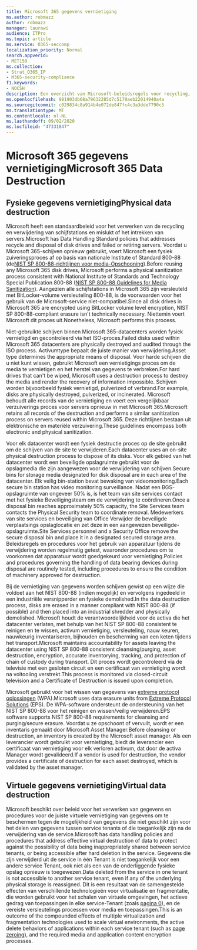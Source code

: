 ```yaml
---
title: Microsoft 365 gegevens vernietiging
ms.author: robmazz
author: robmazz
manager: laurawi
audience: ITPro
ms.topic: article
ms.service: O365-seccomp
localization_priority: Normal
search.appverid:
- MET150
ms.collection:
- Strat_O365_IP
- M365-security-compliance
f1.keywords:
- NOCSH
description: Een overzicht van Microsoft-beleidsregels voor recycling, verwijdering of vernietiging van Microsoft 365 datacenter-schijven en servers.
ms.openlocfilehash: 981903db68a79632285d7c5170aeb22014940a4a
ms.sourcegitcommit: c029834c8a914b4e072de847fc4c3a3dde7790c5
ms.translationtype: MT
ms.contentlocale: nl-NL
ms.lasthandoff: 09/02/2020
ms.locfileid: "47331847"
---
```

# <a name="microsoft-365-data-destruction"></a><span data-ttu-id="5f91d-103">Microsoft 365 gegevens vernietiging</span><span class="sxs-lookup"><span data-stu-id="5f91d-103">Microsoft 365 Data Destruction</span></span>

## <a name="physical-data-destruction"></a><span data-ttu-id="5f91d-104">Fysieke gegevens vernietiging</span><span class="sxs-lookup"><span data-stu-id="5f91d-104">Physical data destruction</span></span>

<span data-ttu-id="5f91d-105">Microsoft heeft een standaardbeleid voor het verwerken van de recycling en verwijdering van schijfstations en mislukt of het intrekken van servers.</span><span class="sxs-lookup"><span data-stu-id="5f91d-105">Microsoft has Data Handling Standard policies that addresses recycle and disposal of disk drives and failed or retiring servers.</span></span> <span data-ttu-id="5f91d-106">Voordat u Microsoft 365-schijven opnieuw gebruikt, voert Microsoft een fysiek zuiveringsproces af op basis van nationale Institute of Standard 800-88 (de[NIST SP 800-88-richtlijnen voor media-Opschooning](https://nvlpubs.nist.gov/nistpubs/SpecialPublications/NIST.SP.800-88r1.pdf)).</span><span class="sxs-lookup"><span data-stu-id="5f91d-106">Before reusing any Microsoft 365 disk drives, Microsoft performs a physical sanitization process consistent with National Institute of Standards and Technology Special Publication 800-88 ([NIST SP 800-88 Guidelines for Media Sanitization](https://nvlpubs.nist.gov/nistpubs/SpecialPublications/NIST.SP.800-88r1.pdf)).</span></span> <span data-ttu-id="5f91d-107">Aangezien alle schijfstations in Microsoft 365 zijn versleuteld met BitLocker-volume versleuteling 800-88, is de voorwaarden voor het gebruik van de Microsoft-service niet-compatibel.</span><span class="sxs-lookup"><span data-stu-id="5f91d-107">Since all disk drives in Microsoft 365 are encrypted using BitLocker volume level encryption, NIST SP 800-88-compliant erasure isn't technically necessary.</span></span> <span data-ttu-id="5f91d-108">Niettemin voert Microsoft dit proces uit.</span><span class="sxs-lookup"><span data-stu-id="5f91d-108">Nonetheless, Microsoft performs this process.</span></span>

<span data-ttu-id="5f91d-109">Niet-gebruikte schijven binnen Microsoft 365-datacenters worden fysiek vernietigd en gecontroleerd via het ISO-proces.</span><span class="sxs-lookup"><span data-stu-id="5f91d-109">Failed disks used within Microsoft 365 datacenters are physically destroyed and audited through the ISO process.</span></span> <span data-ttu-id="5f91d-110">Activumtype bepaalt de juiste manier van verwijdering.</span><span class="sxs-lookup"><span data-stu-id="5f91d-110">Asset type determines the appropriate means of disposal.</span></span> <span data-ttu-id="5f91d-111">Voor harde schijven die u niet kunt wissen, gebruikt Microsoft een vernietigings proces om de media te vernietigen en het herstel van gegevens te verbreken.</span><span class="sxs-lookup"><span data-stu-id="5f91d-111">For hard drives that can't be wiped, Microsoft uses a destruction process to destroy the media and render the recovery of information impossible.</span></span> <span data-ttu-id="5f91d-112">Schijven worden bijvoorbeeld fysiek vernietigd, pulverized of verbrand.</span><span class="sxs-lookup"><span data-stu-id="5f91d-112">For example, disks are physically destroyed, pulverized, or incinerated.</span></span> <span data-ttu-id="5f91d-113">Microsoft behoudt alle records van de vernietiging en voert een vergelijkbaar verzuiverings proces voor servers opnieuw in met Microsoft 365.</span><span class="sxs-lookup"><span data-stu-id="5f91d-113">Microsoft retains all records of the destruction and performs a similar sanitization process on servers reused within Microsoft 365.</span></span> <span data-ttu-id="5f91d-114">Deze richtlijnen bestaan uit elektronische en materiële verzuivering.</span><span class="sxs-lookup"><span data-stu-id="5f91d-114">These guidelines encompass both electronic and physical sanitization.</span></span>

<span data-ttu-id="5f91d-115">Voor elk datacenter wordt een fysiek destructie proces op de site gebruikt om de schijven van de site te verwijderen.</span><span class="sxs-lookup"><span data-stu-id="5f91d-115">Each datacenter uses an on-site physical destruction process to dispose of its disks.</span></span> <span data-ttu-id="5f91d-116">Voor elk gebied van het datacenter wordt een beveiligde opslagruimte gebruikt voor de opslagmedia die zijn aangewezen voor de verwijdering van schijven.</span><span class="sxs-lookup"><span data-stu-id="5f91d-116">Secure bins for storage media designated for disk disposal are in each area of the datacenter.</span></span> <span data-ttu-id="5f91d-117">Elk veilig bin-station bevat bewaking van videomonitoring.</span><span class="sxs-lookup"><span data-stu-id="5f91d-117">Each secure bin station has video monitoring surveillance.</span></span> <span data-ttu-id="5f91d-118">Nadat een BGS-opslagruimte van ongeveer 50% is, is het team van site services contact met het fysieke Beveiligingsteam om de verwijdering te coördineren.</span><span class="sxs-lookup"><span data-stu-id="5f91d-118">Once a disposal bin reaches approximately 50% capacity, the Site Services team contacts the Physical Security team to coordinate removal.</span></span> <span data-ttu-id="5f91d-119">Medewerkers van site services en beveiliging van Office Verwijder de beveiligde verplaatsings opslaglocatie en zet deze in een aangewezen beveiligde-opslagruimte.</span><span class="sxs-lookup"><span data-stu-id="5f91d-119">Site Services personnel and a Security Office remove the secure disposal bin and place it in a designated secured storage area.</span></span> <span data-ttu-id="5f91d-120">Beleidsregels en procedures voor het gebruik van apparatuur tijdens de verwijdering worden regelmatig getest, waaronder procedures om te voorkomen dat apparatuur wordt goedgekeurd voor vernietiging.</span><span class="sxs-lookup"><span data-stu-id="5f91d-120">Policies and procedures governing the handling of data bearing devices during disposal are routinely tested, including procedures to ensure the condition of machinery approved for destruction.</span></span>

<span data-ttu-id="5f91d-121">Bij de vernietiging van gegevens worden schijven gewist op een wijze die voldoet aan het NIST 800-88 (indien mogelijk) en vervolgens ingedeeld in een industriële versnipperder en fysieke demolished.</span><span class="sxs-lookup"><span data-stu-id="5f91d-121">In the data destruction process, disks are erased in a manner compliant with NIST 800-88 (if possible) and then placed into an industrial shredder and physically demolished.</span></span> <span data-ttu-id="5f91d-122">Microsoft houdt de verantwoordelijkheid voor de activa die het datacenter verlaten, met behulp van het NIST SP 800-88 consistent te reinigen en te wissen, activum vernietiging, versleuteling, nauw keuren, nauwkeurig inventariseren, bijhouden en bescherming van een keten tijdens het transport.</span><span class="sxs-lookup"><span data-stu-id="5f91d-122">Microsoft maintains accountability for assets leaving the datacenter using NIST SP 800-88 consistent cleansing/purging, asset destruction, encryption, accurate inventorying, tracking, and protection of chain of custody during transport.</span></span> <span data-ttu-id="5f91d-123">Dit proces wordt gecontroleerd via de televisie met een gesloten circuit en een certificaat van vernietiging wordt na voltooiing verstrekt.</span><span class="sxs-lookup"><span data-stu-id="5f91d-123">This process is monitored via closed-circuit television and a Certificate of Destruction is issued upon completion.</span></span>

<span data-ttu-id="5f91d-124">Microsoft gebruikt voor het wissen van gegevens van [extreme protocol oplossingen](https://www.enterprisedataerasure.com/) (WPA).</span><span class="sxs-lookup"><span data-stu-id="5f91d-124">Microsoft uses data erasure units from [Extreme Protocol Solutions](https://www.enterprisedataerasure.com/) (EPS).</span></span> <span data-ttu-id="5f91d-125">De WPA-software ondersteunt de ondersteuning van het NIST SP 800-88 voor het reinigen en wissen/veilig verwijderen.</span><span class="sxs-lookup"><span data-stu-id="5f91d-125">EPS software supports NIST SP 800-88 requirements for cleansing and purging/secure erasure.</span></span> <span data-ttu-id="5f91d-126">Voordat u ze opschoont of vervuilt, wordt er een inventaris gemaakt door Microsoft Asset Manager.</span><span class="sxs-lookup"><span data-stu-id="5f91d-126">Before cleansing or destruction, an inventory is created by the Microsoft asset manager.</span></span> <span data-ttu-id="5f91d-127">Als een leverancier wordt gebruikt voor vernietiging, biedt de leverancier een certificaat van vernietiging voor elk verloren activum, dat door de activa Manager wordt gevalideerd.</span><span class="sxs-lookup"><span data-stu-id="5f91d-127">If a vendor is used for destruction, the vendor provides a certificate of destruction for each asset destroyed, which is validated by the asset manager.</span></span>

## <a name="virtual-data-destruction"></a><span data-ttu-id="5f91d-128">Virtuele gegevens vernietiging</span><span class="sxs-lookup"><span data-stu-id="5f91d-128">Virtual data destruction</span></span>

<span data-ttu-id="5f91d-129">Microsoft beschikt over beleid voor het verwerken van gegevens en procedures voor de juiste virtuele vernietiging van gegevens om te beschermen tegen de mogelijkheid van gegevens die niet geschikt zijn voor het delen van gegevens tussen service tenants of die toegankelijk zijn na de verwijdering van de service.</span><span class="sxs-lookup"><span data-stu-id="5f91d-129">Microsoft has data handling policies and procedures that address effective virtual destruction of data to protect against the possibility of data being inappropriately shared between service tenants, or being accessible after hard deletion in the service.</span></span> <span data-ttu-id="5f91d-130">Gegevens die zijn verwijderd uit de service in één Tenant is niet toegankelijk voor een andere service Tenant, ook niet als een van de onderliggende fysieke opslag opnieuw is toegewezen.</span><span class="sxs-lookup"><span data-stu-id="5f91d-130">Data deleted from the service in one tenant is not accessible to another service tenant, even if any of the underlying physical storage is reassigned.</span></span> <span data-ttu-id="5f91d-131">Dit is een resultaat van de samengestelde effecten van verschillende technologieën voor virtualisatie en fragmentatie, die worden gebruikt voor het schalen van virtuele omgevingen, het actieve gedrag van toepassingen in elke service-Tenant (zoals [pagina 0](https://docs.microsoft.com/office365/securitycompliance/office-365-exchange-online-data-deletion#page-zeroing)), en de vereiste versleutelings processen voor media en toepassingen.</span><span class="sxs-lookup"><span data-stu-id="5f91d-131">This is an outcome of the compounded effects of multiple virtualization and fragmentation technologies used to scale virtual environments, the active delete behaviors of applications within each service tenant (such as [page zeroing](https://docs.microsoft.com/office365/securitycompliance/office-365-exchange-online-data-deletion#page-zeroing)), and the required media and application content encryption processes.</span></span>